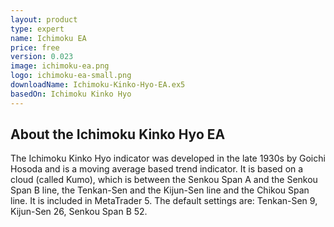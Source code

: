 ```yaml
---
layout: product
type: expert
name: Ichimoku EA
price: free
version: 0.023
image: ichimoku-ea.png
logo: ichimoku-ea-small.png
downloadName: Ichimoku-Kinko-Hyo-EA.ex5
basedOn: Ichimoku Kinko Hyo
---
```


## About the <t>Ichimoku Kinko Hyo EA</t>

The <t>Ichimoku Kinko Hyo</t> indicator was developed in the late 1930s by Goichi Hosoda and is a moving average based trend indicator. It is based on a cloud (called <t>Kumo</t>), which is between the <t>Senkou Span A</t> and the <t>Senkou Span B</t> line, the <t>Tenkan-Sen</t> and the <t>Kijun-Sen</t> line and the <t>Chikou Span line</t>. It is included in <t>MetaTrader 5</t>. The default settings are: <t>Tenkan-Sen 9</t>, <t>Kijun-Sen</t> 26, <t>Senkou Span B</t> 52.
